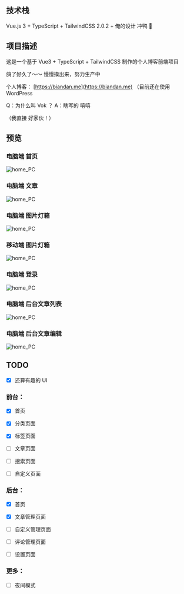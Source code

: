 ## 技术栈

Vue.js 3 + TypeScript + TailwindCSS 2.0.2 + 俺的设计
冲鸭 🦷

## 项目描述

这是一个基于 Vue3 + TypeScript + TailwindCSS 制作的个人博客前端项目

鸽了好久了～～ 慢慢摸出来，努力生产中

个人博客： [https://biandan.me](https://biandan.me) （目前还在使用 WordPress

Q：为什么叫 Vok ？ A：瞎写的 嘻嘻

（我直接 好家伙！）

## 预览

### 电脑端 首页

![home_PC](images/home.png)

### 电脑端 文章

![home_PC](images/post.png)

### 电脑端 图片灯箱

![home_PC](images/lightbox_pc.png)

### 移动端 图片灯箱

![home_PC](images/lightbox_phone.png)

### 电脑端 登录

![home_PC](images/login.png)

### 电脑端 后台文章列表

![home_PC](images/edit.png)

### 电脑端 后台文章编辑

![home_PC](images/edit2.png)

## TODO

- [x] 还算有趣的 UI

### 前台：

- [x] 首页

- [x] 分类页面

- [x] 标签页面

- [ ] 文章页面

- [ ] 搜索页面

- [ ] 自定义页面

### 后台：

- [x] 首页

- [x] 文章管理页面

- [ ] 自定义管理页面

- [ ] 评论管理页面

- [ ] 设置页面

### 更多：

- [ ] 夜间模式
